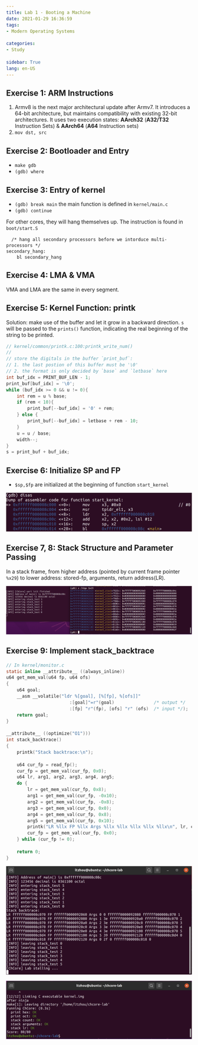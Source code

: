 ```yaml
---
title: Lab 1 - Booting a Machine
date: 2021-01-29 16:36:59
tags: 
- Modern Operating Systems

categories: 
- Study

sidebar: True
lang: en-US
---
```



<!--more-->

## Exercise 1: ARM Instructions

1. Armv8 is the next major architectural update after Armv7. It introduces a 64-bit architecture, but maintains compatibility with existing 32-bit architectures. It uses two execution states: **AArch32** (**A32/T32** Instruction Sets) & **AArch64** (**A64** Instruction sets)
2. `mov dst, src`


## Exercise 2: Bootloader and Entry

- `make gdb`
- `(gdb) where`


## Exercise 3: Entry of kernel

- `(gdb) break main` the main function is defined in `kernel/main.c`
- `(gdb) continue`

For other cores, they will hang themselves up. The instruction is found in `boot/start.S`
```
  /* hang all secondary processors before we intorduce multi-processors */
secondary_hang:
	bl secondary_hang
```

## Exercise 4: LMA & VMA

VMA and LMA are the same in every segment.

## Exercise 5: Kernel Function: printk

Solution: make use of the buffer and let it grow in a backward direction. `s` will be passed to the `prints()` function, indicating the real beginning of the string to be printed.

```C
// kernel/common/printk.c:100:printk_write_num()
//
// store the digitals in the buffer `print_buf`:
// 1. the last postion of this buffer must be '\0'
// 2. the format is only decided by `base` and `letbase` here
int buf_idx = PRINT_BUF_LEN - 1;
print_buf[buf_idx] = '\0';
while (buf_idx >= 0 && u != 0){
    int rem = u % base;
    if (rem < 10){
        print_buf[--buf_idx] = '0' + rem;
    } else {
        print_buf[--buf_idx] = letbase + rem - 10;
    }
    u = u / base;
    width--;
}
s = print_buf + buf_idx;
```

## Exercise 6: Initialize SP and FP

- `$sp,$fp` are initialized at the beginning of function `start_kernel`

![](./img/02-02-16-15-23.png)


## Exercise 7, 8: Stack Structure and Parameter Passing

In a stack frame, from higher address (pointed by current frame pointer `%x29`) to lower address: stored-fp, arguments, return address(LR).

![](./img/02-02-15-54-01.png)

## Exercise 9: Implement stack_backtrace


```C
// In kernel/monitor.c
static inline __attribute__ ((always_inline))
u64 get_mem_val(u64 fp, u64 ofs)
{
	u64 goal;
	__asm __volatile("ldr %[goal], [%[fp], %[ofs]]"
						:[goal]"=r"(goal)               /* output */
						:[fp] "r"(fp), [ofs] "r" (ofs)  /* input */);
	return goal;
}

__attribute__ ((optimize("O1")))
int stack_backtrace()
{
	printk("Stack backtrace:\n");

	u64 cur_fp = read_fp();
	cur_fp = get_mem_val(cur_fp, 0x0);
	u64 lr, arg1, arg2, arg3, arg4, arg5;
	do {
		lr = get_mem_val(cur_fp, 0x8);
		arg1 = get_mem_val(cur_fp, -0x10);
		arg2 = get_mem_val(cur_fp, -0x8);
		arg3 = get_mem_val(cur_fp, 0x0);
		arg4 = get_mem_val(cur_fp, 0x8);
		arg5 = get_mem_val(cur_fp, 0x10);
		printk("LR %llx FP %llx Args %llx %llx %llx %llx %llx\n", lr, cur_fp, arg1, arg2, arg3, arg4, arg5);
		cur_fp = get_mem_val(cur_fp, 0x0);
	} while (cur_fp != 0);

	return 0;
}
```



![](img/02-02-15-57-26.png)



![](img/02-02-15-58-10.png)